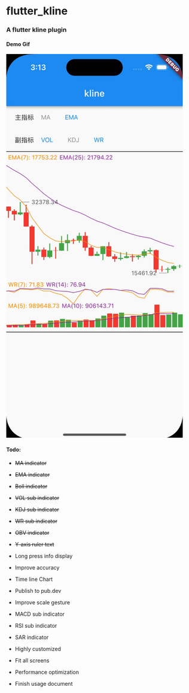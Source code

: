 # flutter_kline


### A flutter kline plugin

#### Demo Gif
![](https://raw.githubusercontent.com/AscenX/flutter_kline/main/demo/demo.gif)

#### Todo:
- ~~MA indicator~~
- ~~EMA indicator~~
- ~~Boll indicator~~
- ~~VOL sub indicator~~
- ~~KDJ sub indicator~~
- ~~WR sub indicator~~
- ~~OBV indicator~~
- ~~Y-axis ruler text~~
- Long press info display
- Improve accuracy
- Time line Chart
- Publish to pub.dev

- Improve scale gesture
- MACD sub indicator
- RSI sub indicator
- SAR  indicator

- Highly customized
- Fit all screens
- Performance optimization
- Finish usage document

